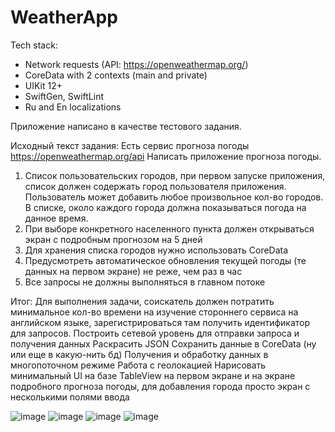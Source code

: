 # WeatherApp

Tech stack:
- Network requests (API: https://openweathermap.org/)
- CoreData with 2 contexts (main and private)
- UIKit 12+
- SwiftGen, SwiftLint
- Ru and En localizations

Приложение написано в качестве тестового задания.

Исходный текст задания:
Есть сервис прогноза погоды https://openweathermap.org/api
Написать приложение прогноза погоды.
1. Список пользовательских городов, при первом запуске приложения, список должен
содержать город пользователя приложения. Пользователь может добавить любое
произвольное кол-во городов. В списке, около каждого города должна показываться
погода на данное время.
2. При выборе конкретного населенного пункта должен открываться экран с подробным
прогнозом на 5 дней
3. Для хранения списка городов нужно использовать CoreData
4. Предусмотреть автоматическое обновления текущей погоды (те данных на первом
экране) не реже, чем раз в час
5. Все запросы не должны выполняться в главном потоке

Итог:
Для выполнения задачи, соискатель должен потратить минимальное кол-во времени на
изучение стороннего сервиса на английском языке, зарегистрироваться там получить
идентификатор для запросов.
Построить сетевой уровень для отправки запроса и получения данных
Раскрасить JSON
Сохранить данные в CoreData (ну или еще в какую-нить бд)
Получения и обработку данных в многопоточном режиме
Работа с геолокацией
Нарисовать минимальный UI на базе TableView на первом экране и на экране подробного
прогноза погоды, для добавления города просто экран с несколькими полями ввода

![image](https://user-images.githubusercontent.com/5717020/144679407-d73e87c1-bdd2-4e7b-9acf-47e92f0ddf09.png)
![image](https://user-images.githubusercontent.com/5717020/144679260-3fa8cfaa-24c0-4f8a-8d12-de6952ab4ac0.png)
![image](https://user-images.githubusercontent.com/5717020/144679353-2af58767-1340-44ee-af7f-d542409dc38b.png)
![image](https://user-images.githubusercontent.com/5717020/144679452-095d4bae-63a4-4b16-9477-3f8b83144b05.png)


